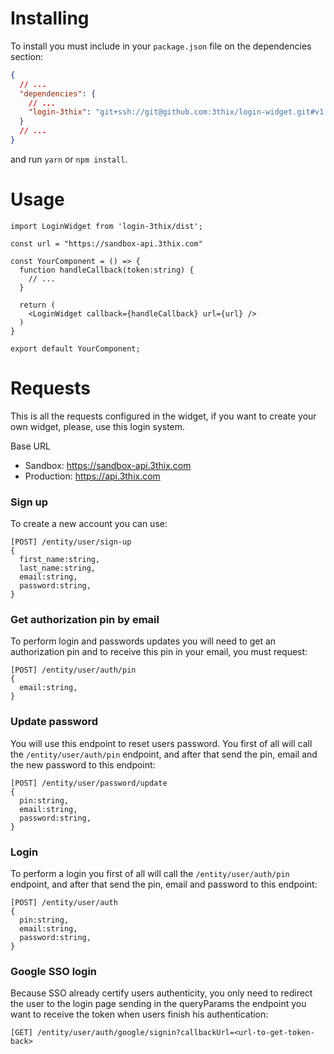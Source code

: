 # Installing

To install you must include in your ``package.json`` file on the dependencies section:
```json
{
  // ...
  "dependencies": {
    // ...
    "login-3thix": "git+ssh://git@github.com:3thix/login-widget.git#v1.0.7"
  }
  // ...
}
```

and run ``yarn`` or ``npm install``.

# Usage

```tsx
import LoginWidget from 'login-3thix/dist';

const url = "https://sandbox-api.3thix.com"

const YourComponent = () => {
  function handleCallback(token:string) {
    // ...
  }

  return (
    <LoginWidget callback={handleCallback} url={url} />
  )
}

export default YourComponent;
```

# Requests

This is all the requests configured in the widget, if you want to create your own widget, please, use this login system.

Base URL
- Sandbox: https://sandbox-api.3thix.com
- Production: https://api.3thix.com

### Sign up
To create a new account you can use:

```
[POST] /entity/user/sign-up
{
  first_name:string,
  last_name:string,
  email:string,
  password:string,
}
```

### Get authorization pin by email

To perform login and passwords updates you will need to get an authorization pin and to receive this pin in your email, you must request:
```
[POST] /entity/user/auth/pin
{
  email:string,
}
```

### Update password

You will use this endpoint to reset users password. You first of all will call the ``/entity/user/auth/pin`` endpoint, and after that send the pin, email and the new password to this endpoint:
```
[POST] /entity/user/password/update
{
  pin:string,
  email:string,
  password:string,
}
```

### Login

To perform a login you first of all will call the ``/entity/user/auth/pin`` endpoint, and after that send the pin, email and password to this endpoint:
```
[POST] /entity/user/auth
{
  pin:string,
  email:string,
  password:string,
}
```

### Google SSO login

Because SSO already certify users authenticity, you only need to redirect the user to the login page sending in the queryParams the endpoint you want to receive the token when users finish his authentication:
```
[GET] /entity/user/auth/google/signin?callbackUrl=<url-to-get-token-back>
```
